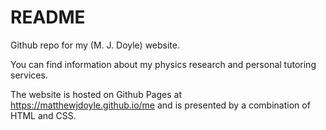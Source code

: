 # README

Github repo for my (M. J. Doyle) website. 

You can find information about my physics research and personal tutoring services. 

The website is hosted on Github Pages at <https://matthewjdoyle.github.io/me> and is presented by a combination of HTML and CSS.